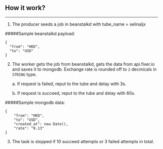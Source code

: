 ## How it work?
---

1. The producer seeds a job in beanstalkd with tube_name = selinaljx

#####Sample beanstalkd payload:
```
{
  "from": "HKD",
  "to": "USD"
}
```

2. The worker gets the job from beanstalkd, gets the data from api.fixer.io and saves it to mongodb. Exchange rate is rounded off to `2` decmicals in `STRING` type.
	
	a. If request is failed, reput to the tube and delay with 3s.

	b. If request is succeed, reput to the tube and delay with 60s.

#####Sample mongodb data:
```
{
	"from": "HKD",
	"to": "USD",
	"created_at": new Date(),
	"rate": "0.13"
}

```

3. The task is stopped if 10 succeed attempts or 3 failed attempts in total.

